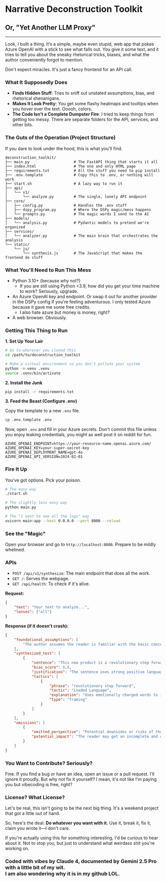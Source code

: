 # Narrative Deconstruction Toolkit
## Or, "Yet Another LLM Proxy"
---

Look, I built a thing. It’s a simple, maybe even stupid, web app that pokes Azure OpenAI with a stick to see what falls out. You give it some text, and it tries to tell you about the sneaky rhetorical tricks, biases, and what the author conveniently forgot to mention.

Don't expect miracles. It's just a fancy frontend for an API call.

### What It Supposedly Does

-   **Finds Hidden Stuff**: Tries to sniff out unstated assumptions, bias, and rhetorical shenanigans.
-   **Makes It Look Pretty**: You get some flashy heatmaps and tooltips when you hover over the text. Ooooh, colors.
-   **The Code Isn't a Complete Dumpster Fire**: I tried to keep things from getting too messy. There are separate folders for the API, services, and other bits.

### The Guts of the Operation (Project Structure)

If you dare to look under the hood, this is what you'll find.

```
deconstruction_toolkit/
├── main.py                    # The FastAPI thing that starts it all
├── index.html                 # The one and only HTML page
├── requirements.txt           # All the stuff you need to pip install
├── .env.template              # Copy this to .env, or nothing will work
├── start.sh                   # A lazy way to run it
├── api/
│   └── v1/
│       └── analyze.py         # The single, lonely API endpoint
├── core/
│   ├── config.py              # Handles the .env stuff
│   ├── dspy_program.py        # Where the DSPy magic/mess happens
│   └── prompts.py             # The magic words I send to the AI
├── models/
│   └── analysis.py            # Pydantic models to pretend we're organized
├── services/
│   └── analyzer.py            # The main brain that orchestrates the analysis
└── static/
    └── js/
        └── synthesis.js       # The JavaScript that makes the frontend do stuff
```

### What You'll Need to Run This Mess

-   Python 3.10+ (because why not?) 
    - If you are still using Python <3.9, how did you get your time machine to work? Seriously, upgrade.
-   An Azure OpenAI key and endpoint. Or swap it out for another provider in the DSPy config if you're feeling adventurous. I only tested Azure because it gave me some free credits.
    - I also hate azure but money is money, right?
-   A web browser. Obviously.

### Getting This Thing to Run

**1. Set Up Your Lair**

```bash
# Go to wherever you cloned this
cd /path/to/deconstruction_toolkit

# Make a virtual environment so you don't pollute your system
python -m venv .venv
source .venv/bin/activate
```

**2. Install the Junk**

```bash
pip install -r requirements.txt
```

**3. Feed the Beast (Configure .env)**

Copy the template to a new `.env` file.

```bash
cp .env.template .env
```

Now, open `.env` and fill in your Azure secrets. Don't commit this file unless you enjoy leaking credentials, you might as well post it on reddit for fun.

```env
AZURE_OPENAI_ENDPOINT=https://your-resource-name.openai.azure.com/
AZURE_OPENAI_KEY=your-super-secret-key
AZURE_OPENAI_DEPLOYMENT_NAME=gpt-4o
AZURE_OPENAI_API_VERSION=2024-02-01
```

### Fire It Up

You've got options. Pick your poison.

```bash
# The easy way
./start.sh

# The slightly less easy way
python main.py

# The "I want to see all the logs" way
uvicorn main:app --host 0.0.0.0 --port 8000 --reload
```

### See the "Magic"

Open your browser and go to `http://localhost:8000`. Prepare to be mildly whelmed.

### APIs

-   `POST /api/v1/synthesize`: The main endpoint that does all the work.
-   `GET /`: Serves the webpage.
-   `GET /api/health`: To check if it's alive.

**Request:**
```json
{
    "text": "Your text to analyze...",
    "lenses": ["all"]
}
```

**Response (if it doesn't crash):**
```json
{
    "foundational_assumptions": [
        "The author assumes the reader is familiar with the basic concepts of the topic."
    ],
    "synthesized_text": [
        {
            "sentence": "This new product is a revolutionary step forward for the industry.",
            "bias_score": 0.8,
            "justification": "The sentence uses strong positive language ('revolutionary', 'step forward') without providing evidence, indicating a strong positive bias.",
            "tactics": [
                {
                    "phrase": "revolutionary step forward",
                    "tactic": "Loaded Language",
                    "explanation": "Uses emotionally charged words to influence the reader's perception.",
                    "type": "framing"
                }
            ]
        }
    ],
    "omissions": [
        {
            "omitted_perspective": "Potential downsides or risks of the new product.",
            "potential_impact": "The reader may get an incomplete and overly optimistic view of the product."
        }
    ]
}
```

### You Want to Contribute? Seriously?

Fine. If you find a bug or have an idea, open an issue or a pull request. I'll ignore it proudly. But why not fix it yourself? I mean, it's not like I'm paying you but vibecoding is free, right?

### License? What License?

Let's be real, this isn't going to be the next big thing. It's a weekend project that got a little out of hand.

So, here's the deal: **Do whatever you want with it.** Use it, break it, fix it, claim you wrote it—I don't care. 

If you're actually using this for something interesting, I'd be curious to hear about it. Not to stop you, but just to understand what weirdass shit you're working on.

### Coded with vibes by Claude 4, documented by Gemini 2.5 Pro with a little bit of my wit. <br/> I am also wondering why it is in my github LOL.
